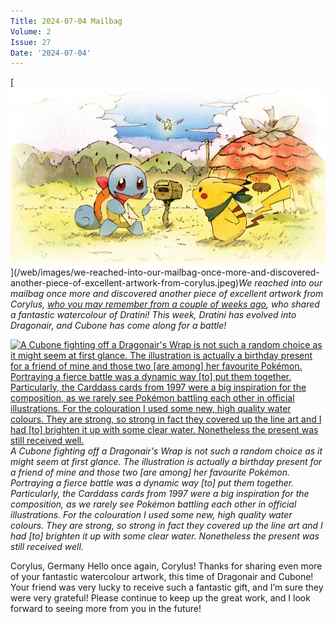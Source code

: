 ```yaml
---
Title: 2024-07-04 Mailbag
Volume: 2
Issue: 27
Date: '2024-07-04'
---
```


[![We reached into our mailbag once more and discovered another piece of excellent artwork from Corylus, [who you may remember from a couple of weeks ago](https://johto.substack.com/p/vol2-25), who shared a fantastic watercolour of Dratini! This week, Dratini has evolved into Dragonair, and Cubone has come along for a battle!](/web/images/we-reached-into-our-mailbag-once-more-and-discovered-another-piece-of-excellent-artwork-from-corylus.jpeg)](/web/images/we-reached-into-our-mailbag-once-more-and-discovered-another-piece-of-excellent-artwork-from-corylus.jpeg)*We reached into our mailbag once more and discovered another piece of excellent artwork from Corylus, [who you may remember from a couple of weeks ago](https://johto.substack.com/p/vol2-25), who shared a fantastic watercolour of Dratini! This week, Dratini has evolved into Dragonair, and Cubone has come along for a battle!*


[![A Cubone fighting off a Dragonair's Wrap is not such a random choice as it might seem at first glance. The illustration is actually a birthday present for a friend of mine and those two \[are among\] her favourite Pokémon. Portraying a fierce battle was a dynamic way \[to\] put them together. Particularly, the Carddass cards from 1997 were a big inspiration for the composition, as we rarely see Pokémon battling each other in official illustrations. For the colouration I used some new, high quality water colours. They are strong, so strong in fact they covered up the line art and I had \[to\] brighten it up with some clear water. Nonetheless the present was still received well.](/web/images/a-cubone-fighting-off-a-dragonairs-wrap-is-not-such-a-random-choice-as-it-might-seem-at-first-glance.jpeg)](/web/images/a-cubone-fighting-off-a-dragonairs-wrap-is-not-such-a-random-choice-as-it-might-seem-at-first-glance.jpeg)*A Cubone fighting off a Dragonair's Wrap is not such a random choice as it might seem at first glance. The illustration is actually a birthday present for a friend of mine and those two \[are among\] her favourite Pokémon. Portraying a fierce battle was a dynamic way \[to\] put them together. Particularly, the Carddass cards from 1997 were a big inspiration for the composition, as we rarely see Pokémon battling each other in official illustrations. For the colouration I used some new, high quality water colours. They are strong, so strong in fact they covered up the line art and I had \[to\] brighten it up with some clear water. Nonetheless the present was still received well.*

Corylus, Germany
Hello once again, Corylus! Thanks for sharing even more of your fantastic watercolour artwork, this time of Dragonair and Cubone! Your friend was very lucky to receive such a fantastic gift, and I’m sure they were very grateful! Please continue to keep up the great work, and I look forward to seeing more from you in the future!